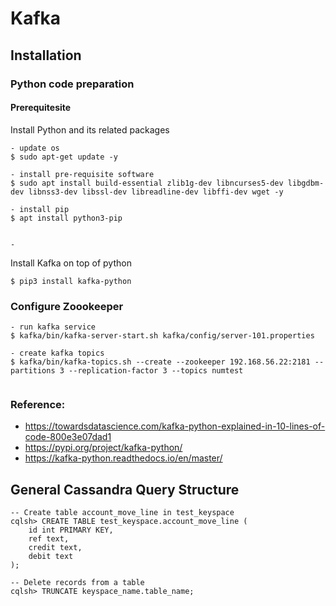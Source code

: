 # Kafka

## Installation
### Python code preparation
#### Prerequitesite 
Install Python and its related packages
```
- update os
$ sudo apt-get update -y

- install pre-requisite software
$ sudo apt install build-essential zlib1g-dev libncurses5-dev libgdbm-dev libnss3-dev libssl-dev libreadline-dev libffi-dev wget -y

- install pip 
$ apt install python3-pip


- 
```

Install Kafka on top of python

```
$ pip3 install kafka-python
```


### Configure Zoookeeper

```
- run kafka service
$ kafka/bin/kafka-server-start.sh kafka/config/server-101.properties

- create kafka topics
$ kafka/bin/kafka-topics.sh --create --zookeeper 192.168.56.22:2181 --partitions 3 --replication-factor 3 --topics numtest


```

### Reference:
* https://towardsdatascience.com/kafka-python-explained-in-10-lines-of-code-800e3e07dad1
* https://pypi.org/project/kafka-python/
* https://kafka-python.readthedocs.io/en/master/


## General Cassandra Query Structure

```
-- Create table account_move_line in test_keyspace
cqlsh> CREATE TABLE test_keyspace.account_move_line (
    id int PRIMARY KEY,
    ref text,
    credit text,
    debit text
);

-- Delete records from a table
cqlsh> TRUNCATE keyspace_name.table_name;

```

